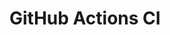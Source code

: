 # GitHub Actions CI























































































































































































































































































































































































































































































































































































































































































































































































































































































































































































































































































































































































































































































































































































































































































































































































































































































































































































































































































































































































































































































































































































































































































































































































































































































































































































































































































































































































































































































































































































































































































































































































































































































































































































































































































































































































